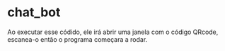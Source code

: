 # chat_bot
 Ao executar esse códido, ele irá abrir uma janela com o código QRcode, escanea-o então o programa começara a rodar.
